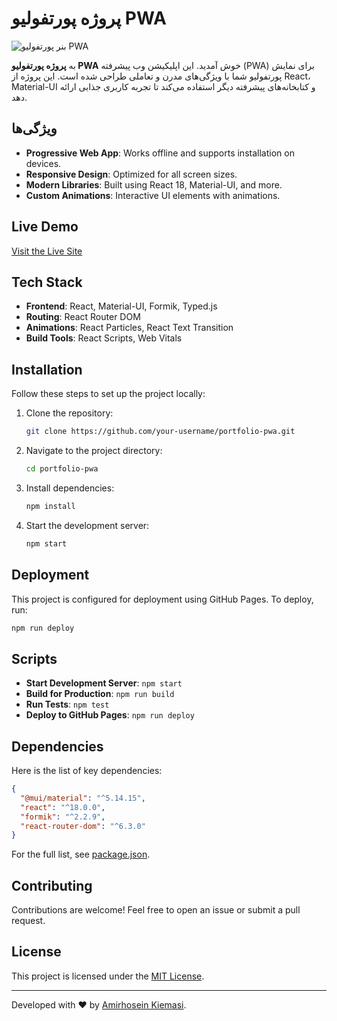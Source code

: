 # پروژه پورتفولیو PWA

![بنر پورتفولیو PWA](https://via.placeholder.com/1000x300?text=Portfolio+PWA)

به **پروژه پورتفولیو PWA** خوش آمدید. این اپلیکیشن وب پیشرفته (PWA) برای نمایش پورتفولیو شما با ویژگی‌های مدرن و تعاملی طراحی شده است. این پروژه از React، Material-UI و کتابخانه‌های پیشرفته دیگر استفاده می‌کند تا تجربه کاربری جذابی ارائه دهد.

## ویژگی‌ها

- **Progressive Web App**: Works offline and supports installation on devices.
- **Responsive Design**: Optimized for all screen sizes.
- **Modern Libraries**: Built using React 18, Material-UI, and more.
- **Custom Animations**: Interactive UI elements with animations.

## Live Demo

[Visit the Live Site](http://amirhosein.kiemasi.whi.ir)

## Tech Stack

- **Frontend**: React, Material-UI, Formik, Typed.js
- **Routing**: React Router DOM
- **Animations**: React Particles, React Text Transition
- **Build Tools**: React Scripts, Web Vitals

## Installation

Follow these steps to set up the project locally:

1. Clone the repository:
   ```bash
   git clone https://github.com/your-username/portfolio-pwa.git
   ```

2. Navigate to the project directory:
   ```bash
   cd portfolio-pwa
   ```

3. Install dependencies:
   ```bash
   npm install
   ```

4. Start the development server:
   ```bash
   npm start
   ```

## Deployment

This project is configured for deployment using GitHub Pages. To deploy, run:

```bash
npm run deploy
```

## Scripts

- **Start Development Server**: `npm start`
- **Build for Production**: `npm run build`
- **Run Tests**: `npm test`
- **Deploy to GitHub Pages**: `npm run deploy`

## Dependencies

Here is the list of key dependencies:

```json
{
  "@mui/material": "^5.14.15",
  "react": "^18.0.0",
  "formik": "^2.2.9",
  "react-router-dom": "^6.3.0"
}
```

For the full list, see [package.json](./package.json).

## Contributing

Contributions are welcome! Feel free to open an issue or submit a pull request.

## License

This project is licensed under the [MIT License](./LICENSE).

---

Developed with ❤️ by [Amirhosein Kiemasi](http://amirhosein.kiemasi.whi.ir).
